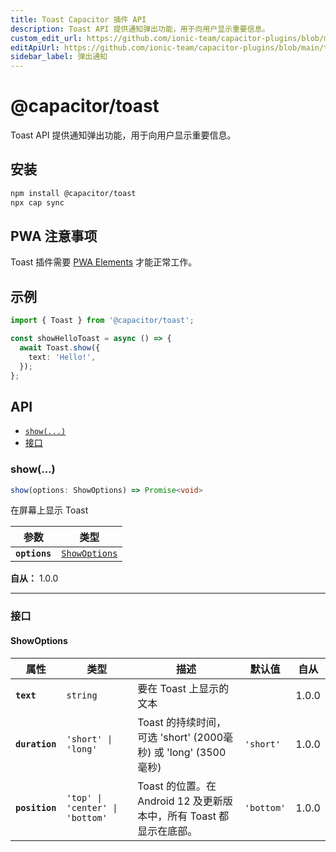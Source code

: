 ```yaml
---
title: Toast Capacitor 插件 API
description: Toast API 提供通知弹出功能，用于向用户显示重要信息。
custom_edit_url: https://github.com/ionic-team/capacitor-plugins/blob/main/toast/README.md
editApiUrl: https://github.com/ionic-team/capacitor-plugins/blob/main/toast/src/definitions.ts
sidebar_label: 弹出通知
---
```


# @capacitor/toast

Toast API 提供通知弹出功能，用于向用户显示重要信息。

## 安装

```bash
npm install @capacitor/toast
npx cap sync
```

## PWA 注意事项

Toast 插件需要 [PWA Elements](https://capacitorjs.com/docs/web/pwa-elements) 才能正常工作。

## 示例

```typescript
import { Toast } from '@capacitor/toast';

const showHelloToast = async () => {
  await Toast.show({
    text: 'Hello!',
  });
};
```

## API

<docgen-index>

* [`show(...)`](#show)
* [接口](#interfaces)

</docgen-index>

<docgen-api>
<!--Update the source file JSDoc comments and rerun docgen to update the docs below-->

### show(...)

```typescript
show(options: ShowOptions) => Promise<void>
```

在屏幕上显示 Toast

| 参数          | 类型                                                |
| ------------- | --------------------------------------------------- |
| **`options`** | <code><a href="#showoptions">ShowOptions</a></code> |

**自从：** 1.0.0

--------------------


### 接口


#### ShowOptions

| 属性             | 类型                                       | 描述                                                                        | 默认值               | 自从   |
| -------------- | ------------------------------------------ | ---------------------------------------------------------------------------------- | --------------------- | ----- |
| **`text`**     | <code>string</code>                        | 要在 Toast 上显示的文本                                                       |                       | 1.0.0 |
| **`duration`** | <code>'short' \| 'long'</code>             | Toast 的持续时间，可选 'short' (2000毫秒) 或 'long' (3500毫秒)                  | <code>'short'</code>  | 1.0.0 |
| **`position`** | <code>'top' \| 'center' \| 'bottom'</code> | Toast 的位置。在 Android 12 及更新版本中，所有 Toast 都显示在底部。 | <code>'bottom'</code> | 1.0.0 |

</docgen-api>